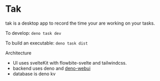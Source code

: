 # Tak

tak is a desktop app to record the time your are working on your tasks.

To develop: `deno task dev`

To build an executable: `deno task dist`

Architecture

- UI uses svelteKit with flowbite-svelte and tailwindcss.
- backend uses deno and [deno-webui](https://github.com/webui-dev/deno-webui)
- database is deno kv
